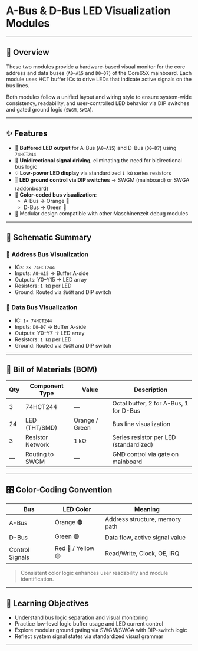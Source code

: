 # A-Bus & D-Bus LED Visualization Modules

---

## 📘 Overview

These two modules provide a hardware-based visual monitor for the core address and data buses (`A0–A15` and `D0–D7`) of the Core65X mainboard. Each module uses HCT buffer ICs to drive LEDs that indicate active signals on the bus lines.

Both modules follow a unified layout and wiring style to ensure system-wide consistency, readability, and user-controlled LED behavior via DIP switches and gated ground logic (`SWGM`, `SWGA`).

---

## ✨ Features

- 🔰 **Buffered LED output** for A-Bus (`A0–A15`) and D-Bus (`D0–D7`) using `74HCT244`
- 🔌 **Unidirectional signal driving**, eliminating the need for bidirectional bus logic
- 💡 **Low-power LED display** via standardized `1 kΩ` series resistors
- 🎚️ **LED ground control via DIP switches** → SWGM (mainboard) or SWGA (addonboard)
- 🎨 **Color-coded bus visualization**:  
  - A-Bus → Orange 🔶  
  - D-Bus → Green 🔷  
- 🧩 Modular design compatible with other Maschinenzeit debug modules

---

## 📐 Schematic Summary

### 🔶 Address Bus Visualization

- ICs: `2× 74HCT244`  
- Inputs: `A0–A15` → Buffer A-side  
- Outputs: Y0–Y15 → LED array  
- Resistors: `1 kΩ` per LED  
- Ground: Routed via `SWGM` and DIP switch

### 🔷 Data Bus Visualization

- IC: `1× 74HCT244`  
- Inputs: `D0–D7` → Buffer A-side  
- Outputs: Y0–Y7 → LED array  
- Resistors: `1 kΩ` per LED  
- Ground: Routed via `SWGM` and DIP switch

---

## 🧰 Bill of Materials (BOM)

| Qty | Component Type   | Value          | Description                            |
|-----|------------------|----------------|----------------------------------------|
| 3   | 74HCT244         | —              | Octal buffer, 2 for A-Bus, 1 for D-Bus |
| 24  | LED (THT/SMD)    | Orange / Green | Bus line visualization                 |
| 3   | Resistor Network | 1 kΩ           | Series resistor per LED (standardized) |
| —   | Routing to SWGM  | —              | GND control via gate on mainboard      |

---

## 🎛️ Color-Coding Convention

| Bus             | LED Color          | Meaning                        |
|-----------------|--------------------|--------------------------------|
| A-Bus           | Orange 🟠          | Address structure, memory path |
| D-Bus           | Green  🟢          | Data flow, active signal value |
| Control Signals | Red 🔴 / Yellow 🟡 | Read/Write, Clock, OE, IRQ     |

> Consistent color logic enhances user readability and module identification.

---

## 🧠 Learning Objectives

- Understand bus logic separation and visual monitoring  
- Practice low-level logic buffer usage and LED current control  
- Explore modular ground gating via SWGM/SWGA with DIP-switch logic  
- Reflect system signal states via standardized visual grammar  

---
